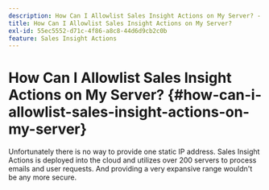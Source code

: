 ```yaml
---
description: How Can I Allowlist Sales Insight Actions on My Server? - Marketo Docs - Product Documentation
title: How Can I Allowlist Sales Insight Actions on My Server?
exl-id: 55ec5552-d71c-4f86-a8c8-44d6d9cb2c0b
feature: Sales Insight Actions
---
```

# How Can I Allowlist Sales Insight Actions on My Server? {#how-can-i-allowlist-sales-insight-actions-on-my-server}

Unfortunately there is no way to provide one static IP address. Sales Insight Actions is deployed into the cloud and utilizes over 200 servers to process emails and user requests. And providing a very expansive range wouldn't be any more secure.
